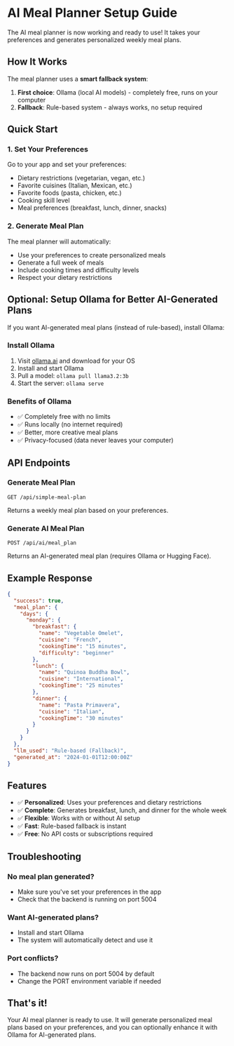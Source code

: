 # AI Meal Planner Setup Guide

The AI meal planner is now working and ready to use! It takes your preferences and generates personalized weekly meal plans.

## How It Works

The meal planner uses a **smart fallback system**:

1. **First choice**: Ollama (local AI models) - completely free, runs on your computer
2. **Fallback**: Rule-based system - always works, no setup required

## Quick Start

### 1. Set Your Preferences
Go to your app and set your preferences:
- Dietary restrictions (vegetarian, vegan, etc.)
- Favorite cuisines (Italian, Mexican, etc.)
- Favorite foods (pasta, chicken, etc.)
- Cooking skill level
- Meal preferences (breakfast, lunch, dinner, snacks)

### 2. Generate Meal Plan
The meal planner will automatically:
- Use your preferences to create personalized meals
- Generate a full week of meals
- Include cooking times and difficulty levels
- Respect your dietary restrictions

## Optional: Setup Ollama for Better AI-Generated Plans

If you want AI-generated meal plans (instead of rule-based), install Ollama:

### Install Ollama
1. Visit [ollama.ai](https://ollama.ai/) and download for your OS
2. Install and start Ollama
3. Pull a model: `ollama pull llama3.2:3b`
4. Start the server: `ollama serve`

### Benefits of Ollama
- ✅ Completely free with no limits
- ✅ Runs locally (no internet required)
- ✅ Better, more creative meal plans
- ✅ Privacy-focused (data never leaves your computer)

## API Endpoints

### Generate Meal Plan
```
GET /api/simple-meal-plan
```
Returns a weekly meal plan based on your preferences.

### Generate AI Meal Plan
```
POST /api/ai/meal_plan
```
Returns an AI-generated meal plan (requires Ollama or Hugging Face).

## Example Response

```json
{
  "success": true,
  "meal_plan": {
    "days": {
      "monday": {
        "breakfast": {
          "name": "Vegetable Omelet",
          "cuisine": "French",
          "cookingTime": "15 minutes",
          "difficulty": "beginner"
        },
        "lunch": {
          "name": "Quinoa Buddha Bowl",
          "cuisine": "International",
          "cookingTime": "25 minutes"
        },
        "dinner": {
          "name": "Pasta Primavera",
          "cuisine": "Italian",
          "cookingTime": "30 minutes"
        }
      }
    }
  },
  "llm_used": "Rule-based (Fallback)",
  "generated_at": "2024-01-01T12:00:00Z"
}
```

## Features

- ✅ **Personalized**: Uses your preferences and dietary restrictions
- ✅ **Complete**: Generates breakfast, lunch, and dinner for the whole week
- ✅ **Flexible**: Works with or without AI setup
- ✅ **Fast**: Rule-based fallback is instant
- ✅ **Free**: No API costs or subscriptions required

## Troubleshooting

### No meal plan generated?
- Make sure you've set your preferences in the app
- Check that the backend is running on port 5004

### Want AI-generated plans?
- Install and start Ollama
- The system will automatically detect and use it

### Port conflicts?
- The backend now runs on port 5004 by default
- Change the PORT environment variable if needed

## That's it!

Your AI meal planner is ready to use. It will generate personalized meal plans based on your preferences, and you can optionally enhance it with Ollama for AI-generated plans. 